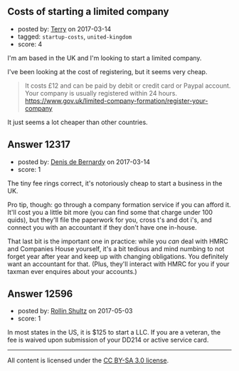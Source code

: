 ## Costs of starting a limited company

- posted by: [Terry](https://stackexchange.com/users/5877277/terry) on 2017-03-14
- tagged: `startup-costs`, `united-kingdom`
- score: 4

I'm am based in the UK and I'm looking to start a limited company.

I've been looking at the cost of registering, but it seems very cheap.

> It costs £12 and can be paid by debit or credit card or Paypal account. Your company is usually registered within 24 hours.
https://www.gov.uk/limited-company-formation/register-your-company

It just seems a lot cheaper than other countries.


## Answer 12317

- posted by: [Denis de Bernardy](https://stackexchange.com/users/182468/denis-de-bernardy) on 2017-03-14
- score: 1

The tiny fee rings correct, it's notoriously cheap to start a business in the UK.

Pro tip, though: go through a company formation service if you can afford it. It'll cost you a little bit more (you can find some that charge under 100 quids), but they'll file the paperwork for you, cross t's and dot i's, and connect you with an accountant if they don't have one in-house.

That last bit is the important one in practice: while you _can_ deal with HMRC and Companies House yourself, it's a bit tedious and mind numbing to not forget year after year and keep up with changing obligations. You definitely want an accountant for that. (Plus, they'll interact with HMRC for you if your taxman ever enquires about your accounts.)


## Answer 12596

- posted by: [Rollin Shultz](https://stackexchange.com/users/4935436/rollin-shultz) on 2017-05-03
- score: 1

In most states in the US, it is $125 to start a LLC. If you are a veteran, the fee is waived upon submission of your DD214 or active service card.



---

All content is licensed under the [CC BY-SA 3.0 license](https://creativecommons.org/licenses/by-sa/3.0/).
